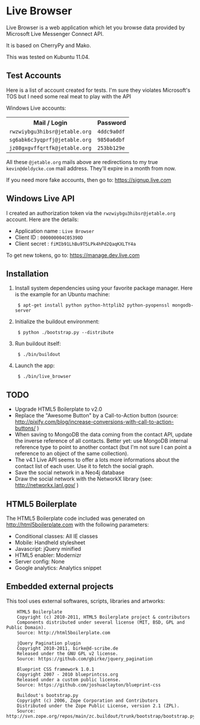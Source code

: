 Live Browser
============

Live Browser is a web application which let you browse data provided by Microsoft Live Messenger Connect API.

It is based on CherryPy and Mako.

This was tested on Kubuntu 11.04.


Test Accounts
-------------

Here is a list of account created for tests. I'm sure they violates Microsoft's TOS but I need some real meat to play with the API

Windows Live accounts:

<table>
  <tr>
    <th>Mail / Login</th>
    <th>Password</th>
  </tr>
  <tr>
    <td><code>rwzwiybgu3hibsr@jetable.org</code></td>
    <td><code>4ddc9a0df</code></td>
  </tr>
  <tr>
    <td><code>sg6abk6c3yqprfj@jetable.org</code></td>
    <td><code>9850a6dbf</code></td>
  </tr>
  <tr>
    <td><code>jz08gxgvffqrtfk@jetable.org</code></td>
    <td><code>253bb129e</code></td>
  </tr>
</table>

All these `@jetable.org` mails above are redirections to my true `kevin@deldycke.com` mail address. They'll expire in a month from now.

If you need more fake accounts, then go to: https://signup.live.com


Windows Live API
----------------

I created an authorization token via the `rwzwiybgu3hibsr@jetable.org` account. Here are the details:

  * Application name : `Live Browser`
  * Client ID        : `000000004C05390D`
  * Client secret    : `fiMIb91LhBu9T5LPk4hPd2QaqKXLTY4a`

To get new tokens, go to: https://manage.dev.live.com


Installation
------------

1. Install system dependencies using your favorite package manager. Here is the
   example for an Ubuntu machine:

        $ apt-get install python python-httplib2 python-pyopenssl mongodb-server

1. Initialize the buildout environment:

        $ python ./bootstrap.py --distribute

1. Run buildout itself:

        $ ./bin/buildout

1. Launch the app:

        $ ./bin/live_browser


TODO
----

  * Upgrade HTML5 Boilerplate to v2.0
  * Replace the "Awesome Button" by a Call-to-Action button (source: http://pixify.com/blog/increase-conversions-with-call-to-action-buttons/ )
  * When saving to MongoDB the data coming from the contact API, update the inverse reference of all contacts. Better yet: use MongoDB internal reference type to point to another contact (but I'm not sure I can point a reference to an object of the same collection).
  * The v4.1 Live API seems to offer a lots more informations about the contact list of each user. Use it to fetch the social graph.
  * Save the social network in a Neo4j database
  * Draw the social network with the NetworkX library (see: http://networkx.lanl.gov/ )


HTML5 Boilerplate
-----------------

The HTML5 Boilerplate code included was generated on http://html5boilerplate.com with the following parameters:

  * Conditional classes: All IE classes
  * Mobile: Handheld stylesheet
  * Javascript: jQuery minified
  * HTML5 enabler: Modernizr
  * Server config: None
  * Google analytics: Analytics snippet


Embedded external projects
--------------------------

This tool uses external softwares, scripts, libraries and artworks:

        HTML5 Boilerplate
        Copyright (c) 2010-2011, HTML5 Boilerplate project & contributors
        Components distributed under several license (MIT, BSD, GPL and Public Domain).
        Source: http://html5boilerplate.com

        jQuery Pagination plugin
        Copyright 2010-2011, birke@d-scribe.de
        Released under the GNU GPL v2 license.
        Source: https://github.com/gbirke/jquery_pagination

        Blueprint CSS framework 1.0.1
        Copyright 2007 - 2010 blueprintcss.org
        Released under a custom public license.
        Source: https://github.com/joshuaclayton/blueprint-css

        Buildout's bootstrap.py
        Copyright (c) 2006, Zope Corporation and Contributors
        Distributed under the Zope Public License, version 2.1 (ZPL).
        Source: http://svn.zope.org/repos/main/zc.buildout/trunk/bootstrap/bootstrap.py

